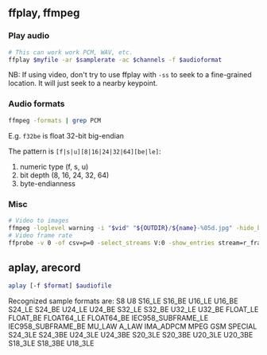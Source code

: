 ## ffplay, ffmpeg

### Play audio
```bash
# This can work work PCM, WAV, etc.
ffplay $myfile -ar $samplerate -ac $channels -f $audioformat
```

NB: If using video, don't try to use ffplay with `-ss` to seek to a fine-grained location. It will just seek to a nearby keypoint.

### Audio formats
```bash
ffmpeg -formats | grep PCM
```

E.g. `f32be` is float 32-bit big-endian

The pattern is `[f|s|u][8|16|24|32|64][be|le]`:
1. numeric type (f, s, u)
2. bit depth (8, 16, 24, 32, 64)
3. byte-endianness

### Misc
```bash
# Video to images
ffmpeg -loglevel warning -i "$vid" "${OUTDIR}/${name}-%05d.jpg" -hide_banner
# Video frame rate
ffprobe -v 0 -of csv=p=0 -select_streams V:0 -show_entries stream=r_frame_rate infile
```

## aplay, arecord

```bash
aplay [-f $format] $audiofile
```

Recognized  sample formats are: S8 U8 S16_LE S16_BE U16_LE U16_BE S24_LE S24_BE U24_LE U24_BE S32_LE S32_BE U32_LE U32_BE FLOAT_LE FLOAT_BE FLOAT64_LE FLOAT64_BE IEC958_SUBFRAME_LE IEC958_SUBFRAME_BE MU_LAW A_LAW IMA_ADPCM MPEG GSM SPECIAL S24_3LE S24_3BE U24_3LE U24_3BE S20_3LE S20_3BE  U20_3LE  U20_3BE  S18_3LE  S18_3BE U18_3LE

<!--stackedit_data:
eyJoaXN0b3J5IjpbNTI3NjgzNTE4LC0yMDg5MDcyMzIwLC0xND
I4ODU1MzAyXX0=
-->
